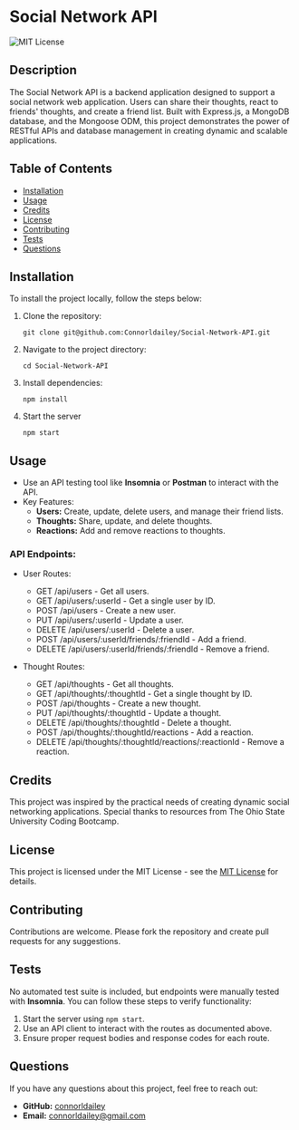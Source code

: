 # Social Network API

![MIT License](https://img.shields.io/badge/License-MIT-yellow.svg)

## Description

The Social Network API is a backend application designed to support a social network web application. Users can share their thoughts, react to friends' thoughts, and create a friend list. Built with Express.js, a MongoDB database, and the Mongoose ODM, this project demonstrates the power of RESTful APIs and database management in creating dynamic and scalable applications.

## Table of Contents 

- [Installation](#installation)
- [Usage](#usage)
- [Credits](#credits)
- [License](#license)
- [Contributing](#contributing)
- [Tests](#tests)
- [Questions](#questions)

## Installation

To install the project locally, follow the steps below:

1. Clone the repository:

    ```git clone git@github.com:Connorldailey/Social-Network-API.git```

2. Navigate to the project directory:

    ```cd Social-Network-API```

3. Install dependencies:

    ```npm install```

4. Start the server

    ```npm start```

## Usage

- Use an API testing tool like **Insomnia** or **Postman** to interact with the API.
- Key Features:
    - **Users:** Create, update, delete users, and manage their friend lists.
    - **Thoughts:** Share, update, and delete thoughts.
    - **Reactions:** Add and remove reactions to thoughts.

### API Endpoints:

- User Routes:
    - GET /api/users - Get all users.
    - GET /api/users/:userId - Get a single user by ID.
    - POST /api/users - Create a new user.
    - PUT /api/users/:userId - Update a user.
    - DELETE /api/users/:userId - Delete a user.
    - POST /api/users/:userId/friends/:friendId - Add a friend.
    - DELETE /api/users/:userId/friends/:friendId - Remove a friend.

- Thought Routes:
    - GET /api/thoughts - Get all thoughts.
    - GET /api/thoughts/:thoughtId - Get a single thought by ID.
    - POST /api/thoughts - Create a new thought.
    - PUT /api/thoughts/:thoughtId - Update a thought.
    - DELETE /api/thoughts/:thoughtId - Delete a thought.
    - POST /api/thoughts/:thoughtId/reactions - Add a reaction.
    - DELETE /api/thoughts/:thoughtId/reactions/:reactionId - Remove a reaction.

## Credits

This project was inspired by the practical needs of creating dynamic social networking applications. Special thanks to resources from The Ohio State University Coding Bootcamp.

## License

This project is licensed under the MIT License - see the [MIT License](https://opensource.org/licenses/MIT) for details. 

## Contributing

Contributions are welcome. Please fork the repository and create pull requests for any suggestions.

## Tests

No automated test suite is included, but endpoints were manually tested with **Insomnia**. You can follow these steps to verify functionality:
  1. Start the server using `npm start`.
  2. Use an API client to interact with the routes as documented above.
  3. Ensure proper request bodies and response codes for each route.

## Questions

If you have any questions about this project, feel free to reach out: 

- **GitHub:** [connorldailey](https://github.com/connorldailey)
- **Email:** connorldailey@gmail.com